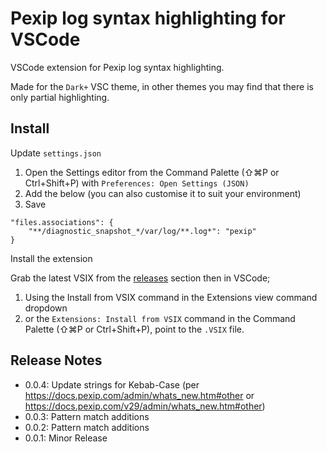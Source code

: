 # Pexip log syntax highlighting for VSCode

VSCode extension for Pexip log syntax highlighting.  
 
Made for the `Dark+` VSC theme, in other themes you may find that there is only partial highlighting.

## Install  

Update `settings.json` 

1. Open the Settings editor from the Command Palette (⇧⌘P or Ctrl+Shift+P) with `Preferences: Open Settings (JSON)`
2. Add the below (you can also customise it to suit your environment)
3. Save 

```
"files.associations": {
	"**/diagnostic_snapshot_*/var/log/**.log*": "pexip"
}
```
 
Install the extension 

Grab the latest VSIX from the [releases](https://github.com/darrengoulden/vsc-pexiplogs-extension/releases) section then in VSCode;
1. Using the Install from VSIX command in the Extensions view command dropdown
2. or the `Extensions: Install from VSIX` command in the Command Palette (⇧⌘P or Ctrl+Shift+P), point to the `.VSIX` file.  

## Release Notes  

* 0.0.4: Update strings for Kebab-Case (per https://docs.pexip.com/admin/whats_new.htm#other or https://docs.pexip.com/v29/admin/whats_new.htm#other)
* 0.0.3: Pattern match additions
* 0.0.2: Pattern match additions
* 0.0.1: Minor Release
